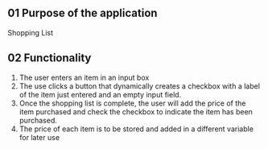 ## 01 Purpose of the application
Shopping List

## 02 Functionality
1. The user enters an item in an input box
2. The use clicks a button that dynamically creates a checkbox with a label of the item just entered and an empty input field.
3. Once the shopping list is complete, the user will add the price of the item purchased and check the checkbox to indicate the item has been purchased. 
4. The price of each item is to be stored and added in a different variable for later use

